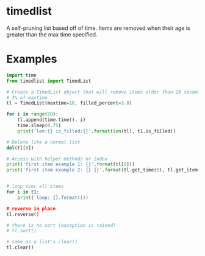# timedlist

A self-pruning list based off of time. Items are removed when their age is greater than the max time specified.

# Examples

```python
import time
from timedlist import TimedList

# Create a TimedList object that will remove items older than 10 seconds within
# 3% of maxtime
tl = TimedList(maxtime=10, filled_percent=3.0)

for i in range(20):
    tl.append(time.time(), i)
    time.sleep(0.75)
    print('len:{} is_filled:{}'.format(len(tl), t1.is_filled))

# Delete like a normal list
del(tl[0])

# Access with helper methods or index
print('first item example 1: {}'.format(tl[0]))
print('first item example 2: {} {}'.format(tl.get_time(0), tl.get_item(0))


# loop over all items
for i in t1:
    print('loop: {}.format(i))

# reverse in place
tl.reverse()

# there is no sort (exception is raised)
# tl.sort()

# same as a list's clear()
tl.clear()
```
